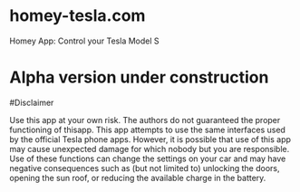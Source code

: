 # homey-tesla.com
Homey App: Control your Tesla Model S

# Alpha version under construction

#Disclaimer

Use this app at your own risk. The authors do not guaranteed the proper functioning of thisapp. This app attempts to use the same interfaces used by the official Tesla phone apps. However, it is possible that use of this app may cause unexpected damage for which nobody but you are responsible. Use of these functions can change the settings on your car and may have negative consequences such as (but not limited to) unlocking the doors, opening the sun roof, or reducing the available charge in the battery.
